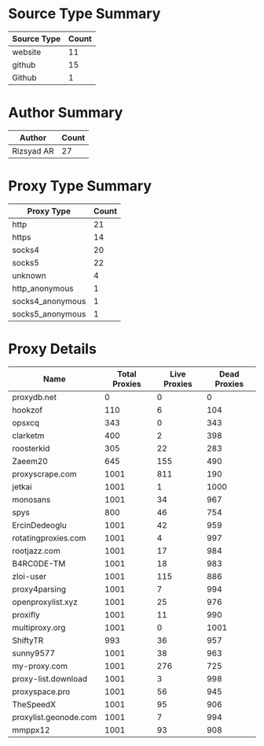 # Source Type Summary

| Source Type | Count |
|-------------|-------|
| website | 11 |
| github | 15 |
| Github | 1 |


# Author Summary

| Author | Count |
|--------|-------|
| Rizsyad AR | 27 |


# Proxy Type Summary

| Proxy Type | Count |
|------------|-------|
| http | 21 |
| https | 14 |
| socks4 | 20 |
| socks5 | 22 |
| unknown | 4 |
| http_anonymous | 1 |
| socks4_anonymous | 1 |
| socks5_anonymous | 1 |


# Proxy Details

| Name | Total Proxies | Live Proxies | Dead Proxies |
|------|---------------|--------------|---------------|
| proxydb.net | 0 | 0 | 0 |
| hookzof | 110 | 6 | 104 |
| opsxcq | 343 | 0 | 343 |
| clarketm | 400 | 2 | 398 |
| roosterkid | 305 | 22 | 283 |
| Zaeem20 | 645 | 155 | 490 |
| proxyscrape.com | 1001 | 811 | 190 |
| jetkai | 1001 | 1 | 1000 |
| monosans | 1001 | 34 | 967 |
| spys | 800 | 46 | 754 |
| ErcinDedeoglu | 1001 | 42 | 959 |
| rotatingproxies.com | 1001 | 4 | 997 |
| rootjazz.com | 1001 | 17 | 984 |
| B4RC0DE-TM | 1001 | 18 | 983 |
| zloi-user | 1001 | 115 | 886 |
| proxy4parsing | 1001 | 7 | 994 |
| openproxylist.xyz | 1001 | 25 | 976 |
| proxifly | 1001 | 11 | 990 |
| multiproxy.org | 1001 | 0 | 1001 |
| ShiftyTR | 993 | 36 | 957 |
| sunny9577 | 1001 | 38 | 963 |
| my-proxy.com | 1001 | 276 | 725 |
| proxy-list.download | 1001 | 3 | 998 |
| proxyspace.pro | 1001 | 56 | 945 |
| TheSpeedX | 1001 | 95 | 906 |
| proxylist.geonode.com | 1001 | 7 | 994 |
| mmppx12 | 1001 | 93 | 908 |
